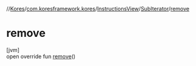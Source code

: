 //[Kores](../../../../index.md)/[com.koresframework.kores](../../index.md)/[InstructionsView](../index.md)/[SubIterator](index.md)/[remove](remove.md)

# remove

[jvm]\
open override fun [remove](remove.md)()
